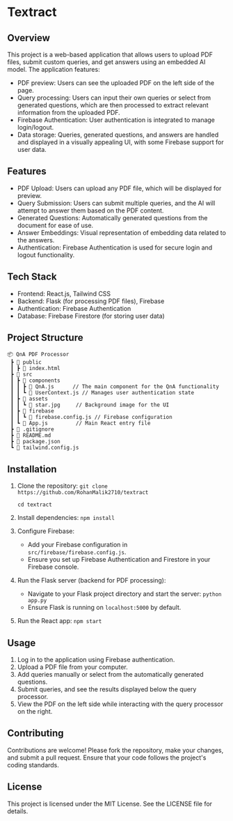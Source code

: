 # Textract

## Overview

This project is a web-based application that allows users to upload PDF files, submit custom queries, and get answers using an embedded AI model. The application features:
- PDF preview: Users can see the uploaded PDF on the left side of the page.
- Query processing: Users can input their own queries or select from generated questions, which are then processed to extract relevant information from the uploaded PDF.
- Firebase Authentication: User authentication is integrated to manage login/logout.
- Data storage: Queries, generated questions, and answers are handled and displayed in a visually appealing UI, with some Firebase support for user data.

## Features
- PDF Upload: Users can upload any PDF file, which will be displayed for preview.
- Query Submission: Users can submit multiple queries, and the AI will attempt to answer them based on the PDF content.
- Generated Questions: Automatically generated questions from the document for ease of use.
- Answer Embeddings: Visual representation of embedding data related to the answers.
- Authentication: Firebase Authentication is used for secure login and logout functionality.

## Tech Stack
- Frontend: React.js, Tailwind CSS
- Backend: Flask (for processing PDF files), Firebase
- Authentication: Firebase Authentication
- Database: Firebase Firestore (for storing user data)

## Project Structure

```
📦 QnA PDF Processor
 ┣ 📂 public
 ┃ ┣ 📜 index.html
 ┣ 📂 src
 ┃ ┣ 📂 components
 ┃ ┃ ┣ 📜 QnA.js      // The main component for the QnA functionality
 ┃ ┃ ┗ 📜 UserContext.js // Manages user authentication state
 ┃ ┣ 📂 assets
 ┃ ┃ ┗ 📜 star.jpg     // Background image for the UI
 ┃ ┣ 📂 firebase
 ┃ ┃ ┗ 📜 firebase.config.js // Firebase configuration
 ┃ ┗ 📜 App.js         // Main React entry file
 ┣ 📜 .gitignore
 ┣ 📜 README.md
 ┣ 📜 package.json
 ┗ 📜 tailwind.config.js
```

## Installation

1. Clone the repository:
   `git clone https://github.com/RohanMalik2710/textract`
   
   `cd textract`

2. Install dependencies:
   `npm install`

3. Configure Firebase:
   - Add your Firebase configuration in `src/firebase/firebase.config.js`.
   - Ensure you set up Firebase Authentication and Firestore in your Firebase console.

4. Run the Flask server (backend for PDF processing):
   - Navigate to your Flask project directory and start the server:
     `python app.py`
   - Ensure Flask is running on `localhost:5000` by default.

5. Run the React app:
   `npm start`

## Usage

1. Log in to the application using Firebase authentication.
2. Upload a PDF file from your computer.
3. Add queries manually or select from the automatically generated questions.
4. Submit queries, and see the results displayed below the query processor.
5. View the PDF on the left side while interacting with the query processor on the right.

## Contributing

Contributions are welcome! Please fork the repository, make your changes, and submit a pull request. Ensure that your code follows the project's coding standards.

## License

This project is licensed under the MIT License. See the LICENSE file for details.
